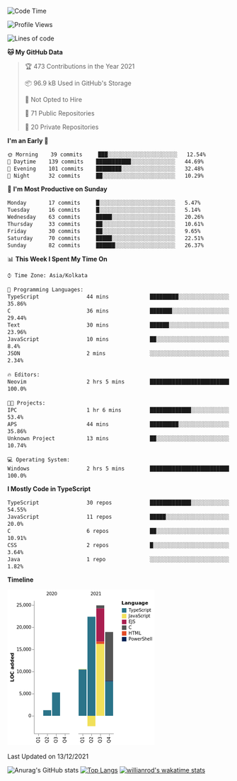 <!--START_SECTION:waka-->
![Code Time](http://img.shields.io/badge/Code%20Time-92%20hrs-blue)

![Profile Views](http://img.shields.io/badge/Profile%20Views-5-blue)

![Lines of code](https://img.shields.io/badge/From%20Hello%20World%20I%27ve%20Written-81%20Thousand%20lines%20of%20code-blue)

**🐱 My GitHub Data** 

> 🏆 473 Contributions in the Year 2021
 > 
> 📦 96.9 kB Used in GitHub's Storage 
 > 
> 🚫 Not Opted to Hire
 > 
> 📜 71 Public Repositories 
 > 
> 🔑 20 Private Repositories  
 > 
**I'm an Early 🐤** 

```text
🌞 Morning    39 commits     ███░░░░░░░░░░░░░░░░░░░░░░   12.54% 
🌆 Daytime    139 commits    ███████████░░░░░░░░░░░░░░   44.69% 
🌃 Evening    101 commits    ████████░░░░░░░░░░░░░░░░░   32.48% 
🌙 Night      32 commits     ██░░░░░░░░░░░░░░░░░░░░░░░   10.29%

```
📅 **I'm Most Productive on Sunday** 

```text
Monday       17 commits     █░░░░░░░░░░░░░░░░░░░░░░░░   5.47% 
Tuesday      16 commits     █░░░░░░░░░░░░░░░░░░░░░░░░   5.14% 
Wednesday    63 commits     █████░░░░░░░░░░░░░░░░░░░░   20.26% 
Thursday     33 commits     ██░░░░░░░░░░░░░░░░░░░░░░░   10.61% 
Friday       30 commits     ██░░░░░░░░░░░░░░░░░░░░░░░   9.65% 
Saturday     70 commits     █████░░░░░░░░░░░░░░░░░░░░   22.51% 
Sunday       82 commits     ██████░░░░░░░░░░░░░░░░░░░   26.37%

```


📊 **This Week I Spent My Time On** 

```text
⌚︎ Time Zone: Asia/Kolkata

💬 Programming Languages: 
TypeScript               44 mins             █████████░░░░░░░░░░░░░░░░   35.86% 
C                        36 mins             ███████░░░░░░░░░░░░░░░░░░   29.44% 
Text                     30 mins             ██████░░░░░░░░░░░░░░░░░░░   23.96% 
JavaScript               10 mins             ██░░░░░░░░░░░░░░░░░░░░░░░   8.4% 
JSON                     2 mins              ░░░░░░░░░░░░░░░░░░░░░░░░░   2.34%

🔥 Editors: 
Neovim                   2 hrs 5 mins        █████████████████████████   100.0%

🐱‍💻 Projects: 
IPC                      1 hr 6 mins         █████████████░░░░░░░░░░░░   53.4% 
APS                      44 mins             █████████░░░░░░░░░░░░░░░░   35.86% 
Unknown Project          13 mins             ██░░░░░░░░░░░░░░░░░░░░░░░   10.74%

💻 Operating System: 
Windows                  2 hrs 5 mins        █████████████████████████   100.0%

```

**I Mostly Code in TypeScript** 

```text
TypeScript               30 repos            █████████████░░░░░░░░░░░░   54.55% 
JavaScript               11 repos            █████░░░░░░░░░░░░░░░░░░░░   20.0% 
C                        6 repos             ██░░░░░░░░░░░░░░░░░░░░░░░   10.91% 
CSS                      2 repos             █░░░░░░░░░░░░░░░░░░░░░░░░   3.64% 
Java                     1 repo              ░░░░░░░░░░░░░░░░░░░░░░░░░   1.82%

```


**Timeline**

![Chart not found](https://raw.githubusercontent.com/wise-introvert/wise-introvert/master/charts/bar_graph.png) 


 Last Updated on 13/12/2021
<!--END_SECTION:waka-->

![Anurag's GitHub stats](https://github-readme-stats.vercel.app/api?username=wise-introvert&count_private=true&show_icons=true)
[![Top Langs](https://github-readme-stats.vercel.app/api/top-langs/?username=wise-introvert&langs_count=10)](https://github.com/anuraghazra/github-readme-stats)
[![willianrod's wakatime stats](https://github-readme-stats.vercel.app/api/wakatime?username=wiseintrovert)](https://github.com/anuraghazra/github-readme-stats)

